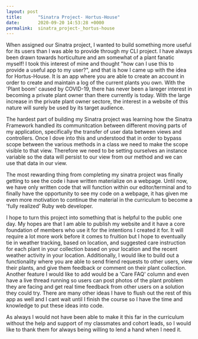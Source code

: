 ```yaml
---
layout: post
title:      "Sinatra Project- Hortus-House"
date:       2020-09-20 14:53:28 +0000
permalink:  sinatra_project-_hortus-house
---
```



When assigned our Sinatra project, I wanted to build something more useful for its users than I was able to provide through my CLI project. I have always been drawn towards horticulture and am somewhat of a plant fanatic myself! I took this interest of mine and thought "how can I use this to provide a useful app to my user?", and that is how I came up with the idea for Hortus-House. It is an app where you are able to create an account in order to create and maintain a log of the current plants you own. With the 'Plant boom' caused by COVID-19, there has never been a lareger interest in becoming a private plant owner than there currently is today. With the large increase in the private plant owner sectore, the interest in a website of this nature will surely be used by its target audience.

The hardest part of building my Sinatra project was learning how the Sinatra Framework handled its communitcation between different moving parts of my application, specifically the transfer of user data between views and controllers. Once I dove into this and understood that in order to bypass scope between the various methods in a class we need to make the scope visible to that view. Therefore we need to be setting ourselves an instance variable so the data will persist to our view from our method and we can use that data in our view.

The most rewarding thing from completing my sinatra project was finally getting to see the code i have written materialize on a webpage. Until now, we have only written code that will function within our editor/terminal and to finally have the opportunity to see my code on a webpage, it has given me even more motivation to continue the material in the curriculum to become a 'fully realized' Ruby web developer. 

I hope to turn this project into something that is helpful to the public one day. My hopes are that I am able to publish my website and it have a core foundation of members who use it for the intentions I created it for. It will require a lot more work before it comes to fruition but I hope to eventually tie in weather tracking, based on location, and suggested care instruction for each plant in your collection based on your location and the recent weather activity in your location. Additionally, I would like to build out a functionality where you are able to send friend requests to other users, view their plants, and give them feedback or comment on their plant collection. Another feature I would like to add would be a 'Care FAQ' column and even have a live thread running so users can post photos of the plant problem they are facing and get real time feedback from other users on a solution they could try. There are many other ideas I have to flush out the rest of this app as well and I cant wait until I finish the course so I have the time and knowledge to put these ideas into code.

As always I would not have been able to make it this far in the curriculum without the help and support of my classmates and cohort leads, so I would like to thank them for always being willing to lend a hand when I need it.
